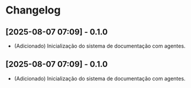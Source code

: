 # Changelog

## [2025-08-07 07:09] - 0.1.0
- (Adicionado) Inicialização do sistema de documentação com agentes.

## [2025-08-07 07:09] - 0.1.0
- (Adicionado) Inicialização do sistema de documentação com agentes.

